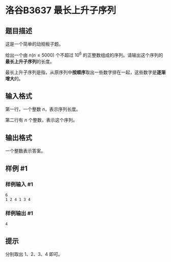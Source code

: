 # 洛谷B3637 最长上升子序列

## 题目描述

这是一个简单的动规板子题。

给出一个由 $n(n\le 5000)$ 个不超过 $10^6$ 的正整数组成的序列。请输出这个序列的**最长上升子序列**的长度。

最长上升子序列是指，从原序列中**按顺序**取出一些数字排在一起，这些数字是**逐渐增大**的。

## 输入格式

第一行，一个整数 $n$，表示序列长度。

第二行有 $n$ 个整数，表示这个序列。

## 输出格式

一个整数表示答案。

## 样例 #1

### 样例输入 #1

```
6
1 2 4 1 3 4
```

### 样例输出 #1

```
4
```

## 提示

分别取出 $1$、$2$、$3$、$4$ 即可。
